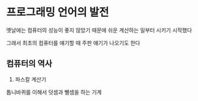 # 프로그래밍 언어의 발전

옛날에는 컴퓨터의 성능이 좋지 않았기 때문에 쉬운 계산하는 일부터 시키기 시작했다

그래서 최초의 컴퓨터를 얘기할 때 주판 얘기가 나오기도 한다

## 컴퓨터의 역사

1. 파스칼 계산기

톱니바퀴를 이해서 덧셈과 뺄셈을 하는 기계

